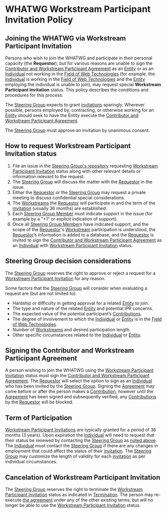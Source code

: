 # WHATWG Workstream Participant Invitation Policy

## Joining the WHATWG via Workstream Participant Invitation

Persons who wish to join the WHATWG and participate in their personal capacity
(the <a id="requestor">**Requestor**</a>), but for various reasons are unable to sign the
[Contributor and Workstream Participant Agreement] as an [Entity] or as an [Individual] not
working in the [Field of Web Technologies] (for example, the [Individual] is working in the
[Field of Web Technologies] and the [Entity] employing the individual is unable to join),
may request special <a id="ws-invitation">**Workstream Participant Invitation**</a> status.
This policy describes the conditions and procedures for this process.

The [Steering Group] expects to grant [invitations][Workstream Participant Invitation] sparingly. 
Wherever possible, persons employed by, contracting, or otherwise working for an
[Entity] should seek to have the Entity execute the
[Contributor and Workstream Participant Agreement].

The [Steering Group] must approve an invitation by unanimous consent.

## How to request Workstream Participant Invitation status

1.	File an issue in the [Steering Group's repository](https://github.com/whatwg/sg/issues) requesting
    [Workstream Participant Invitation] status along with other relevant details or information 
    relevant to the request.
2.	The [Steering Group] will discuss the matter with the [Requestor] in the issue.
3.	Either the [Requestor] or the [Steering Group] may request a private meeting to discuss
    confidential special considerations.
4.  The [Workstreams][Workstream] the [Requestor] will participate in and the term of the 
    [invitation][Workstream Participant Invitation] (usually 36 months) are established.
5.	Each [Steering Group Member] must indicate support in the issue (for example by a "+1"
    or explicit indication of support).
6.	Once all [Steering Group Member]s have indicated support, and the scope of the [Requestor]'s
    [Workstream] participation is understood, the [Requestor]’s information
    is added to a database, and the [Requestor] is invited to sign the 
    [Contributor and Workstream Participant Agreement] as an [Individual] with 
    [Workstream Participant Invitation] status.
    
## Steering Group decision considerations

The [Steering Group] reserves the right to approve or reject a request for a 
[Workstream Participant Invitation] for any reason.

Some factors that the [Steering Group] will consider when evaluating a request 
are (but are not limited to):

* Hardship or difficulty in getting approval for a related [Entity] to join.
* The type and nature of the related [Entity] and potential IPR concerns.
*	The expected value of the potential participant’s [Contributions].
*	The degree of involvement to which the [Individual] or [Entity] is in the
  [Field of Web Technologies].
* Number of [Workstreams][Workstream] and desired participation length.
* Other specific circumstances related to the [Individual] or [Entity].

## Signing the Contributor and Workstream Participant Agreement

A person wishing to join the WHATWG using the [Workstream Participant Invitation] status
must sign the [Contributor and Workstream Participant Agreement]. The [Requestor] will
select the option to sign as an [Individual] who has been invited by the [Steering Group].
Signing the [Agreement][Contributor and Workstream Participant Agreement] may come before
or after the person makes a [Contribution][Contributions], however until the
[Agreement][Contributor and Workstream Participant Agreement] has been signed
and subsequently verified, any [Contributions] by the [Requestor] will be blocked.

## Term of Participation

[Workstream Participant Invitations][Workstream Participant Invitation] are typically granted
for a period of 36 months (3 years). Upon expiration the [Individual] will need to request that
their status be renewed by contacting the [Steering Group] as
[noted above](#how-to-request-workstream-participant-invitation-status). The [Individual] must 
contact the [Steering Group] if there are any changes in employment that could affect the status
of their [invitation][Workstream Participant Invitation]. The [Steering Group] may
customize the length of validity for each [invitation][Workstream Participant Invitation] as
per individual circumstances.

## Cancelation of Workstream Participant Invitation

The [Steering Group] reserves the right to terminate the [Workstream Participant Invitation]
status as indicated in [Termination]. The person may re-execute 
[the agreement][Contributor and Workstream Participant Agreement] under any of the
other existing terms, but will no longer be able to use the 
[Workstream Participant Invitation] status.

[Contributions]: ./IPR%20Policy.md#21-contribution
[Contributor and Workstream Participant Agreement]: https://participate.whatwg.org/agreement
[Entity]: https://participate.whatwg.org/agreement#entity
[Field of Web Technologies]: ./IPR%20Policy.md#210-field-of-web-technologies
[Individual]: https://participate.whatwg.org/agreement#individual
[Requestor]: ./Workstream%20Participant%20Invitation%20Policy.md#requestor
[Steering Group]: ./SG%20Agreement.md#steering-group
[Steering Group Member]: ./SG%20Agreement.md#steering-group-member
[Termination]: https://participate.whatwg.org/agreement#termination
[Workstream]: ./Workstream%20Policy.md#workstream
[Workstream Participant Invitation]: ./Workstream%20Participant%20Invitation%20Policy.md#ws-invitation
